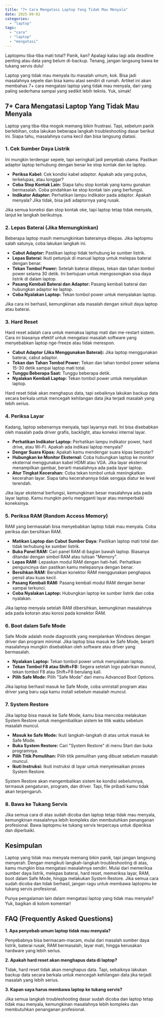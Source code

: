 ```yaml
---
title: "7+ Cara Mengatasi Laptop Yang Tidak Mau Menyala"
date: 2025-09-01
categories: 
  - "laptop"
tags: 
  - "cara"
  - "laptop"
  - "mengatasi"
---
```


Laptopmu tiba-tiba mati total? Panik, kan? Apalagi kalau lagi ada deadline penting atau data yang belum di-backup. Tenang, jangan langsung bawa ke tukang servis dulu!

Laptop yang tidak mau menyala itu masalah umum, kok. Bisa jadi masalahnya sepele dan bisa kamu atasi sendiri di rumah. Artikel ini akan membahas 7+ cara mengatasi laptop yang tidak mau menyala, dari yang paling sederhana sampai yang sedikit lebih teknis. Yuk, simak!

## 7+ Cara Mengatasi Laptop Yang Tidak Mau Menyala

Laptop yang tiba-tiba mogok memang bikin frustrasi. Tapi, sebelum panik berlebihan, coba lakukan beberapa langkah troubleshooting dasar berikut ini. Siapa tahu, masalahnya cuma kecil dan bisa langsung diatasi.

### 1\. Cek Sumber Daya Listrik

Ini mungkin terdengar sepele, tapi seringkali jadi penyebab utama. Pastikan adaptor laptop terhubung dengan benar ke stop kontak dan ke laptop.

- **Periksa Kabel:** Cek kondisi kabel adaptor. Apakah ada yang putus, terkelupas, atau longgar?
- **Coba Stop Kontak Lain:** Siapa tahu stop kontak yang kamu gunakan bermasalah. Coba pindahkan ke stop kontak lain yang berfungsi.
- **Indikator Adaptor:** Perhatikan lampu indikator pada adaptor. Apakah menyala? Jika tidak, bisa jadi adaptornya yang rusak.

Jika semua koneksi dan stop kontak oke, tapi laptop tetap tidak menyala, lanjut ke langkah berikutnya.

### 2\. Lepas Baterai (Jika Memungkinkan)

Beberapa laptop masih memungkinkan baterainya dilepas. Jika laptopmu salah satunya, coba lakukan langkah ini.

- **Cabut Adaptor:** Pastikan laptop tidak terhubung ke sumber listrik.
- **Lepas Baterai:** Ikuti petunjuk di manual laptop untuk melepas baterai dengan benar.
- **Tekan Tombol Power:** Setelah baterai dilepas, tekan dan tahan tombol power selama 30 detik. Ini bertujuan untuk mengosongkan sisa daya listrik di dalam laptop.
- **Pasang Kembali Baterai dan Adaptor:** Pasang kembali baterai dan hubungkan adaptor ke laptop.
- **Coba Nyalakan Laptop:** Tekan tombol power untuk menyalakan laptop.

Jika cara ini berhasil, kemungkinan ada masalah dengan sirkuit daya laptop atau baterai.

### 3\. Hard Reset

Hard reset adalah cara untuk memaksa laptop mati dan me-restart sistem. Cara ini biasanya efektif untuk mengatasi masalah software yang menyebabkan laptop nge-freeze atau tidak merespon.

- **Cabut Adaptor (Jika Menggunakan Baterai):** Jika laptop menggunakan baterai, cabut adaptor.
- **Tekan dan Tahan Tombol Power:** Tekan dan tahan tombol power selama 15-30 detik sampai laptop mati total.
- **Tunggu Beberapa Saat:** Tunggu beberapa detik.
- **Nyalakan Kembali Laptop:** Tekan tombol power untuk menyalakan laptop.

Hard reset tidak akan menghapus data, tapi sebaiknya lakukan backup data secara berkala untuk mencegah kehilangan data jika terjadi masalah yang lebih serius.

### 4\. Periksa Layar

Kadang, laptop sebenarnya menyala, tapi layarnya mati. Ini bisa disebabkan oleh masalah pada driver grafis, backlight, atau koneksi internal layar.

- **Perhatikan Indikator Laptop:** Perhatikan lampu indikator power, hard drive, atau Wi-Fi. Apakah ada indikasi laptop menyala?
- **Dengar Suara Kipas:** Apakah kamu mendengar suara kipas berputar?
- **Hubungkan ke Monitor Eksternal:** Coba hubungkan laptop ke monitor eksternal menggunakan kabel HDMI atau VGA. Jika layar eksternal menampilkan gambar, berarti masalahnya ada pada layar laptop.
- **Atur Tingkat Kecerahan:** Coba tekan tombol untuk meningkatkan kecerahan layar. Siapa tahu kecerahannya tidak sengaja diatur ke level terendah.

Jika layar eksternal berfungsi, kemungkinan besar masalahnya ada pada layar laptop. Kamu mungkin perlu mengganti layar atau memperbaiki koneksinya.

### 5\. Periksa RAM (Random Access Memory)

RAM yang bermasalah bisa menyebabkan laptop tidak mau menyala. Coba periksa dan bersihkan RAM.

- **Matikan Laptop dan Cabut Sumber Daya:** Pastikan laptop mati total dan tidak terhubung ke sumber listrik.
- **Buka Panel RAM:** Cari panel RAM di bagian bawah laptop. Biasanya ditandai dengan simbol RAM atau tulisan "Memory".
- **Lepas RAM:** Lepaskan modul RAM dengan hati-hati. Perhatikan penguncinya dan pastikan kamu melepasnya dengan benar.
- **Bersihkan RAM:** Bersihkan konektor RAM menggunakan penghapus pensil atau kuas kecil.
- **Pasang Kembali RAM:** Pasang kembali modul RAM dengan benar sampai terkunci.
- **Coba Nyalakan Laptop:** Hubungkan laptop ke sumber listrik dan coba nyalakan.

Jika laptop menyala setelah RAM dibersihkan, kemungkinan masalahnya ada pada kotoran atau korosi pada konektor RAM.

### 6\. Boot dalam Safe Mode

Safe Mode adalah mode diagnostik yang menjalankan Windows dengan driver dan program minimal. Jika laptop bisa masuk ke Safe Mode, berarti masalahnya mungkin disebabkan oleh software atau driver yang bermasalah.

- **Nyalakan Laptop:** Tekan tombol power untuk menyalakan laptop.
- **Tekan Tombol F8 atau Shift+F8:** Segera setelah logo pabrikan muncul, tekan tombol F8 atau Shift+F8 berulang kali.
- **Pilih Safe Mode:** Pilih "Safe Mode" dari menu Advanced Boot Options.

Jika laptop berhasil masuk ke Safe Mode, coba uninstall program atau driver yang baru saja kamu install sebelum masalah muncul.

### 7\. System Restore

Jika laptop bisa masuk ke Safe Mode, kamu bisa mencoba melakukan System Restore untuk mengembalikan sistem ke titik waktu sebelum masalah muncul.

- **Masuk ke Safe Mode:** Ikuti langkah-langkah di atas untuk masuk ke Safe Mode.
- **Buka System Restore:** Cari "System Restore" di menu Start dan buka programnya.
- **Pilih Titik Pemulihan:** Pilih titik pemulihan yang dibuat sebelum masalah muncul.
- **Ikuti Instruksi:** Ikuti instruksi di layar untuk menyelesaikan proses System Restore.

System Restore akan mengembalikan sistem ke kondisi sebelumnya, termasuk pengaturan, program, dan driver. Tapi, file pribadi kamu tidak akan terpengaruh.

### 8\. Bawa ke Tukang Servis

Jika semua cara di atas sudah dicoba dan laptop tetap tidak mau menyala, kemungkinan masalahnya lebih kompleks dan membutuhkan penanganan profesional. Bawa laptopmu ke tukang servis terpercaya untuk diperiksa dan diperbaiki.

## Kesimpulan

Laptop yang tidak mau menyala memang bikin panik, tapi jangan langsung menyerah. Dengan mengikuti langkah-langkah troubleshooting di atas, kamu mungkin bisa mengatasi masalahnya sendiri. Mulai dari memeriksa sumber daya listrik, melepas baterai, hard reset, memeriksa layar, RAM, boot dalam Safe Mode, hingga melakukan System Restore. Jika semua cara sudah dicoba dan tidak berhasil, jangan ragu untuk membawa laptopmu ke tukang servis profesional.

Punya pengalaman lain dalam mengatasi laptop yang tidak mau menyala? Yuk, bagikan di kolom komentar!

## FAQ (Frequently Asked Questions)

**1\. Apa penyebab umum laptop tidak mau menyala?**

Penyebabnya bisa bermacam-macam, mulai dari masalah sumber daya listrik, baterai rusak, RAM bermasalah, layar mati, hingga kerusakan hardware yang lebih serius.

**2\. Apakah hard reset akan menghapus data di laptop?**

Tidak, hard reset tidak akan menghapus data. Tapi, sebaiknya lakukan backup data secara berkala untuk mencegah kehilangan data jika terjadi masalah yang lebih serius.

**3\. Kapan saya harus membawa laptop ke tukang servis?**

Jika semua langkah troubleshooting dasar sudah dicoba dan laptop tetap tidak mau menyala, kemungkinan masalahnya lebih kompleks dan membutuhkan penanganan profesional.
